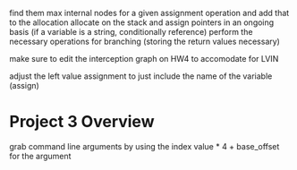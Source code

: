 find them max internal nodes for a given assignment operation and add that to the allocation
allocate on the stack and assign pointers in an ongoing basis (if a variable is a string, conditionally reference)
perform the necessary operations for branching (storing the return values necessary)

make sure to edit the interception graph on HW4 to accomodate for LVIN

adjust the left value assignment to just include the name of the variable (assign)

# Project 3 Overview

grab command line arguments by using the index value * 4 + base_offset for the argument